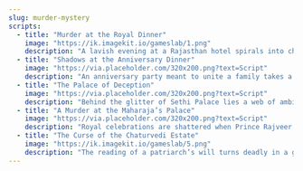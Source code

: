 ```yaml
---
slug: murder-mystery
scripts:
  - title: "Murder at the Royal Dinner"
    image: "https://ik.imagekit.io/gameslab/1.png"
    description: "A lavish evening at a Rajasthan hotel spirals into chaos when a core business partner is found dead. Beginner-friendly with 8–12 players, mixing royalty, intrigue, and hidden vendettas."
  - title: "Shadows at the Anniversary Dinner"
    image: "https://via.placeholder.com/320x200.png?text=Script"
    description: "An anniversary party meant to unite a family takes a dark turn with a locked-room mystery. Designed for 10–14 players, it blends secrets, family drama, and suspenseful twists."
  - title: "The Palace of Deception"
    image: "https://via.placeholder.com/320x200.png?text=Script"
    description: "Behind the glitter of Sethi Palace lies a web of ambition and betrayal. Great for 8–10 players, set in a modern luxury hotel with glamorous roles and easy roleplay."
  - title: "A Murder at the Maharaja’s Palace"
    image: "https://via.placeholder.com/320x200.png?text=Script"
    description: "Royal celebrations are shattered when Prince Rajveer’s fate sparks whispers of politics, romance, and revenge. Perfect for 10–12 players, with a regal setting and dramatic characters."
  - title: "The Curse of the Chaturvedi Estate"
    image: "https://ik.imagekit.io/gameslab/5.png"
    description: "The reading of a patriarch’s will turns deadly in a grand riverside mansion. Suited for 12–16 players, this script layers inheritance drama, betrayal, and locked-room intrigue."
---
```

